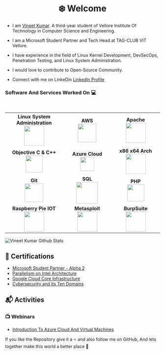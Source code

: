 <h1 align="center"> ❄️ Welcome </h1>


* I am [Vineet Kumar](https://www.linkedin.com/in/-vineet/). A third-year student of Vellore Institute Of Technology in Computer Science and Engineering.

* I am a Microsoft Student Partner and Tech Head at TAG-CLUB VIT Vellore.

* I have experience in the field of Linux Kernel Development, DevSecOps, Penetration Testing, and Linux System Administration.

* I would love to contribute to Open-Source Community.

* Connect with me on LinkeDin [LinkedIn Profile](https://www.linkedin.com/in/-vineet/)


### Software And Services Worked On :computer:

<br>
<table>
<tbody>
 <tr>
<td align="center" width="20%">
<span><b><center>Linux System Administration</center></b></span> 
<img height=65px src="https://upload.wikimedia.org/wikipedia/commons/a/af/Tux.png"> 
</td>

<td align="center" width="20%">
<span><b><center>AWS</center></b></span> 
<img height=60px src="https://encrypted-tbn0.gstatic.com/images?q=tbn%3AANd9GcQV9AyEyvrlIJLOfbxFLfOr03Qy5gRL0txWMQ&usqp=CAU"> 
</td>

<td align="center" width="20%">
<span><b><center>Apache</center></b></span> 
<img height=65px src="https://upload.wikimedia.org/wikipedia/commons/thumb/d/db/Apache_Software_Foundation_Logo_%282016%29.svg/640px-Apache_Software_Foundation_Logo_%282016%29.svg.png"> 
</td>
</tr>



<tr>
<td align="center" width="20%">
<span><b><center>Objective C & C++</center></b></span> 
<img height=55px src="https://financesonline.com/uploads/2019/08/Microsoft-Visual-Studio-logo1.png"> 
</td>

<td align="center" width="20%">
<span><b><center>Azure Cloud</center></b></span> 
<img height=45px src="https://ktconnections.com/images/easyblog_articles/658/b2ap3_large_microsoft-azure-500x500.png"> 
</td>

<td align="center" width="20%">
<span><b><center>x86 x64 Arch</center></b></span> 
<img height=65px src="https://hackr.io/tutorials/assembly-language/logo-assembly-language.svg?ver=1587718148"> 
</td>
</tr>



<tr>
<td align="center" width="20%">
<span><b><center>Git</center></b></span> 
<img height=60px src="https://git-scm.com/images/logos/downloads/Git-Logo-2Color.png"> 
</td>

<td align="center" width="20%">
 <span><b><center>SQL</center></b></span> 
<img height=70px src="https://www.macworld.co.uk/cmsdata/features/3638150/setup_learn_sql_mac_thumb1200_4-3.jpg"> 
</td>
<td align="center" width="20%">
<span><b><center>PHP</center></b></span> 
<img height=55px src="https://cdn.freebiesupply.com/logos/large/2x/php-1-logo-png-transparent.png"> 
</td>
</tr>



<tr>
 <td align="center" width="20%">
<span><b><center>Raspberry Pie IOT</center></b></span> 
<img height=65px src="https://www.kali.org/wp-content/uploads/revslider/last/RASPBERRY_PI_A_PLUS_01.png"> 
</td>
 
<td align="center" width="20%">
 <span><b><center>Metasploit</center></b></span> 
<img height=65px src="https://www.kali.org/wp-content/uploads/revslider/last/kali-metasploit-256.png"> 
</td>

<td align="center" width="20%">
<span><b><center>BurpSuite</center></b></span> 
<img height=65px src="https://www.kali.org/wp-content/uploads/revslider/last/burpsuite.png"> 
</td>
</tr>

</tbody>
</table>


 
![Vineet Kumar Github Stats](https://github-readme-stats.vercel.app/api?username=heisenberg-official&show_icons=true)
## :scroll: Certifications

- [Microsoft Student Partner - Alpha 2](https://studentpartners.microsoft.com/en-us/Account/DisplayMSPCertificate?url=3d1e094e3a344fb78220cd3567500998)
- [Parallelism on Intel Architecture](https://www.coursera.org/account/accomplishments/verify/W6L5AWMYBXJB)
- [Google Cloud Core Infrastructure](https://www.coursera.org/account/accomplishments/records/3M6GK49TTDUR) 
- [Cybersecurity and Its Ten Domains](https://www.coursera.org/account/accomplishments/verify/PHQKZPG9GRDN) 


## :mailbox_with_mail: Activities 

### :tv: Webinars
- [Introduction To Azure Cloud And Virtual Machines](https://youtu.be/RHS85A63KIE)

If you like the Repository give it a :star: and also follow me on GitHub, And lets together make this world a better place 🗽

